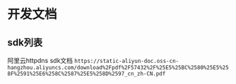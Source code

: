 # 开发文档
## sdk列表
阿里云httpdns sdk文档
`https://static-aliyun-doc.oss-cn-hangzhou.aliyuncs.com/download%2Fpdf%2F57432%2F%25E5%25BC%2580%25E5%258F%2591%25E6%258C%2587%25E5%258D%2597_cn_zh-CN.pdf`